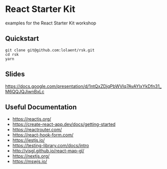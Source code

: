 # React Starter Kit

examples for the React Starter Kit workshop

## Quickstart

```shell
git clone git@github.com:lolaent/rsk.git
cd rsk
yarn
```

## Slides

https://docs.google.com/presentation/d/1ntQxZDjqPbWVIq7AvAYlxYkDfn31_M6QQJQJiwnBxLc


## Useful Documentation

* https://reactjs.org/
* https://create-react-app.dev/docs/getting-started
* https://reactrouter.com/
* https://react-hook-form.com/
* https://jestjs.io/
* https://testing-library.com/docs/intro
* http://visgl.github.io/react-map-gl/
* https://nextjs.org/
* https://mswjs.io/
